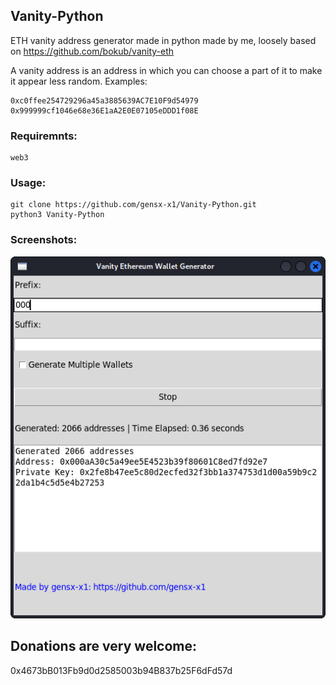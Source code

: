 ## Vanity-Python
ETH vanity address generator made in python made by me, loosely based on https://github.com/bokub/vanity-eth

A vanity address is an address in which you can choose a part of it to make it appear less random.
Examples:
```
0xc0ffee254729296a45a3885639AC7E10F9d54979
0x999999cf1046e68e36E1aA2E0E07105eDDD1f08E
```

### Requiremnts:
```
web3
```
### Usage:
```
git clone https://github.com/gensx-x1/Vanity-Python.git
python3 Vanity-Python
```

### Screenshots:
![1](screenshot.png)

## Donations are very welcome:
0x4673bB013Fb9d0d2585003b94B837b25F6dFd57d
